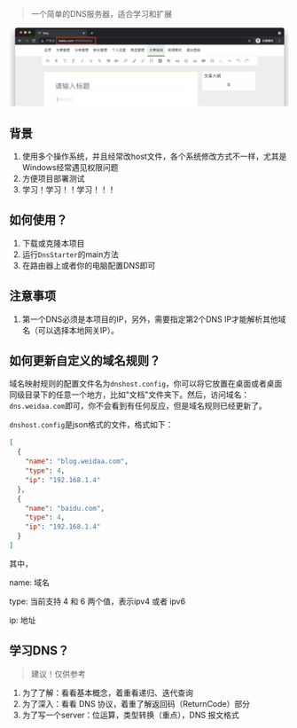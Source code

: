 > 一个简单的DNS服务器，适合学习和扩展

![](./img/dns.png)

## 背景

1. 使用多个操作系统，并且经常改host文件，各个系统修改方式不一样，尤其是Windows经常遇见权限问题
2. 方便项目部署测试
3. 学习！学习！！学习！！！

## 如何使用？

1. 下载或克隆本项目
2. 运行`DnsStarter`的main方法
3. 在路由器上或者你的电脑配置DNS即可

## 注意事项

1. 第一个DNS必须是本项目的IP，另外，需要指定第2个DNS IP才能解析其他域名（可以选择本地网关IP）。

## 如何更新自定义的域名规则？

域名映射规则的配置文件名为`dnshost.config`，你可以将它放置在桌面或者桌面同级目录下的任意一个地方，比如"文档"文件夹下。然后，访问域名：`dns.weidaa.com`即可，你不会看到有任何反应，但是域名规则已经更新了。

`dnshost.config`是json格式的文件，格式如下：

```json
[
  {
    "name": "blog.weidaa.com",
    "type": 4,
    "ip": "192.168.1.4"
  },
  {
    "name": "baidu.com",
    "type": 4,
    "ip": "192.168.1.4"
  }
]
```

其中，

name: 域名

type: 当前支持 4 和 6 两个值，表示ipv4 或者 ipv6

ip: 地址

## 学习DNS？

> 建议！仅供参考

1. 为了了解：看看基本概念，着重看递归、迭代查询
2. 为了深入：看看 DNS 协议，着重了解返回码（ReturnCode）部分
3. 为了写一个server：位运算，类型转换（重点），DNS 报文格式
